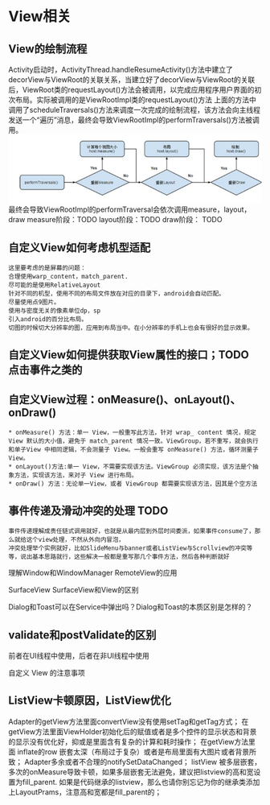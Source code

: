 # View相关

## View的绘制流程

Activity启动时，ActivityThread.handleResumeActivity()方法中建立了decorView与ViewRoot的关联关系，当建立好了decorView与ViewRoot的关联后，ViewRoot类的requestLayout()方法会被调用，以完成应用程序用户界面的初次布局。实际被调用的是ViewRootImpl类的requestLayout()方法
上面的方法中调用了scheduleTraversals()方法来调度一次完成的绘制流程，该方法会向主线程发送一个“遍历”消息，最终会导致ViewRootImpl的performTraversals()方法被调用。
![](res/view绘制.png)
最终会导致ViewRootImpl的performTraversal会依次调用measure，layout，draw
measure阶段：TODO
layout阶段：TODO
draw阶段： TODO

## 自定义View如何考虑机型适配
    这里要考虑的是屏幕的问题：
    合理使用warp_content，match_parent.
    尽可能的是使用RelativeLayout
    针对不同的机型，使用不同的布局文件放在对应的目录下，android会自动匹配。
    尽量使用点9图片。
    使用与密度无关的像素单位dp，sp
    引入android的百分比布局。
    切图的时候切大分辨率的图，应用到布局当中。在小分辨率的手机上也会有很好的显示效果。

## 自定义View如何提供获取View属性的接口；TODO 点击事件之类的

## 自定义View过程：onMeasure()、onLayout()、onDraw()
    * onMeasure() 方法：单一 View，一般重写此方法，针对 wrap_ content 情况，规定 View 默认的大小值，避免于 match_parent 情况一致。ViewGroup，若不重写，就会执行和单子View 中相同逻辑，不会测量子 View。一般会重写 onMeasure() 方法，循环测量子 View。
    * onLayout()方法:单一 View，不需要实现该方法。ViewGroup 必须实现，该方法是个抽象方法，实现该方法，来对子 View 进行布局。
    * onDraw() 方法：无论单一View，或者 ViewGroup 都需要实现该方法，因其是个空方法

## 事件传递及滑动冲突的处理 TODO
    事件传递理解成责任链式调用就好，也就是从最内层到外层时间委派，如果事件consume了，那么就给这个view处理，不然从外向内冒泡，
    冲突处理举个实例就好，比如SlideMenu与banner或者ListView与Scrollview的冲突等等，说出基本思路就行，这些解决一般都是重写那几个事件方法，然后各种判断就好

理解Window和WindowManager
RemoteView的应用

SurfaceView
SurfaceView和View的区别

Dialog和Toast可以在Service中弹出吗？Dialog和Toast的本质区别是怎样的？

## validate和postValidate的区别
前者在UI线程中使用，后者在非UI线程中使用

自定义 View 的注意事项

## ListView卡顿原因，ListView优化
Adapter的getView方法里面convertView没有使用setTag和getTag方式；
在getView方法里面ViewHolder初始化后的赋值或者是多个控件的显示状态和背景的显示没有优化好，抑或是里面含有复杂的计算和耗时操作；
在getView方法里面 inflate的row 嵌套太深（布局过于复杂）或者是布局里面有大图片或者背景所致；
Adapter多余或者不合理的notifySetDataChanged；
listView 被多层嵌套，多次的onMeasure导致卡顿，如果多层嵌套无法避免，建议把listview的高和宽设置为fill_parent. 如果是代码继承的listview，那么也请你别忘记为你的继承类添加上LayoutPrams，注意高和宽都是fill_parent的；